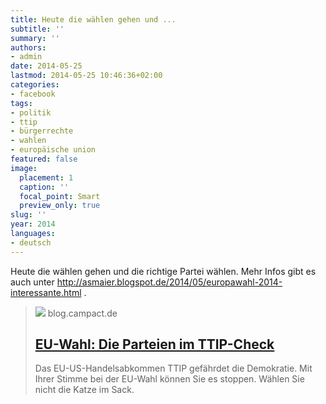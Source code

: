 ```yaml
---
title: Heute die wählen gehen und ...
subtitle: ''
summary: ''
authors:
- admin
date: 2014-05-25
lastmod: 2014-05-25 10:46:36+02:00
categories:
- facebook
tags:
- politik
- ttip
- bürgerrechte
- wahlen
- europäische union
featured: false
image:
  placement: 1
  caption: ''
  focal_point: Smart
  preview_only: true
slug: ''
year: 2014
languages:
- deutsch
---
```


Heute die wählen gehen und die richtige Partei wählen. Mehr Infos gibt es auch unter http://asmaier.blogspot.de/2014/05/europawahl-2014-interessante.html .
> [![](https://blog.campact.de/wp-content/uploads/2014/05/daumen_gelb_50x50.png)](http://blog.campact.de/2014/05/damit-sie-nicht-die-katze-im-sack-waehlen-der-ttip-parteiencheck/#kurzuebersicht)
> blog.campact.de
> ## [EU-Wahl: Die Parteien im TTIP-Check](http://blog.campact.de/2014/05/damit-sie-nicht-die-katze-im-sack-waehlen-der-ttip-parteiencheck/#kurzuebersicht)
>
>Das EU-US-Handelsabkommen TTIP gefährdet die Demokratie. Mit Ihrer Stimme bei der EU-Wahl können Sie es stoppen. Wählen Sie nicht die Katze im Sack.